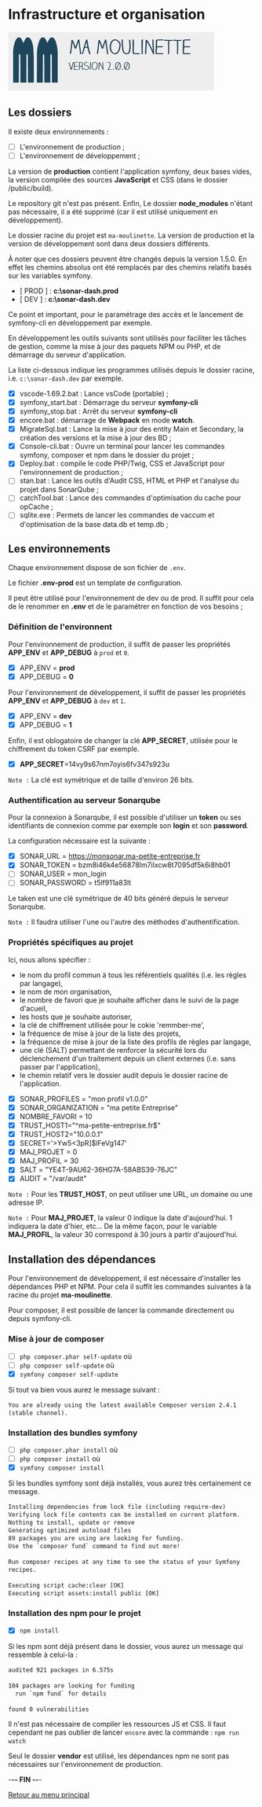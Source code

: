 # Infrastructure et organisation

![Ma-Moulinette](/documentation/ressources/home-000.jpg)

## Les dossiers

Il existe deux environnements :

- [ ] L'environnement de production ;
- [ ] L'environnement de développement ;

La version de **production** contient l'application symfony, deux bases vides, la version compilée des sources **JavaScript** et CSS (dans le dossier /public/build).

Le repository git n'est pas présent. Enfin, Le dossier **node_modules** n'étant pas nécessaire, il a été supprimé (car il est utilisé uniquement en développement).

Le dossier racine du projet est `ma-moulinette`. La version de production et la version de développement sont dans deux dossiers différents.

À noter que ces dossiers peuvent être changés depuis la version 1.5.0. En effet les chemins absolus ont été remplacés par des chemins relatifs basés sur les variables symfony.

- [ PROD ] : **c:\sonar-dash.prod**
- [ DEV ] : **c:\sonar-dash.dev**

Ce point et important, pour le paramétrage des accès et le lancement de symfony-cli en développement par exemple.

En développement les outils suivants sont utilisés pour faciliter les tâches de gestion, comme la mise à jour des paquets NPM ou PHP, et de démarrage du serveur d'application.

La liste ci-dessous indique les programmes utilisés depuis le dossier racine, i.e. `c:\sonar-dash.dev` par exemple.

- [X] vscode-1.69.2.bat : Lance vsCode (portable) ;
- [X] symfony_start.bat : Démarrage du serveur **symfony-cli**
- [X] symfony_stop.bat : Arrêt du serveur **symfony-cli**
- [X] encore.bat : démarrage de **Webpack** en mode **watch**.
- [X] MigrateSql.bat : Lance la mise à jour des entity Main et Secondary, la création des versions et la mise à jour des BD ;
- [X] Console-cli.bat : Ouvre un terminal pour lancer les commandes symfony, composer et npm dans le dossier du projet ;
- [X] Deploy.bat : compile le code PHP/Twig, CSS et JavaScript pour l'environnement de production ;
- [ ] stan.bat : Lance les outils d'Audit CSS, HTML et PHP et l'analyse du projet dans SonarQube ;
- [ ] catchTool.bat : Lance des commandes d'optimisation du cache pour opCache ;
- [ ] sqlite.exe : Permets de lancer les commandes de vaccum et d'optimisation de la base data.db et temp.db ;

## Les environnements

Chaque environnement dispose de son fichier de `.env`.

Le fichier **.env-prod** est un template de configuration.

Il peut être utilisé pour l'environnement de dev ou de prod. Il suffit pour cela de le renommer en **.env** et de le paramétrer en fonction de vos besoins ;

### Définition de l'environnent

Pour l'environnement de production, il suffit de passer les propriétés **APP_ENV** et **APP_DEBUG** à `prod` et `0`.

- [x] APP_ENV = **prod**
- [x] APP_DEBUG = **0**

Pour l'environnement de développement, il suffit de passer les propriétés **APP_ENV** et **APP_DEBUG** à `dev` et `1`.

- [x] APP_ENV = **dev**
- [x] APP_DEBUG = **1**

Enfin, il est oblogatoire de changer la clé **APP_SECRET**, utilisée pour le chiffrement du token CSRF par exemple.

- [x] **APP_SECRET**=14vy9s67nm7oyis6fv347s923u

`Note :` La clé est symétrique et de taille d'environ 26 bits.

### Authentification au serveur Sonarqube

Pour la connexion à Sonarqube, il est possible d'utiliser un **token** ou ses identifiants de connexion comme par exemple son **login** et son **password**.

La configuration nécessaire est la suivante :

- [x] SONAR_URL = <https://monsonar.ma-petite-entreprise.fr>
- [x] SONAR_TOKEN = bzm8i46k4e56878lm7ilxcw8t7095df5k6i8hb01
- [ ] SONAR_USER = mon_login
- [ ] SONAR_PASSWORD = t5lf911a83lt

Le taken est une clé symétrique de 40 bits généré depuis le serveur Sonarqube.

`Note :` Il faudra utiliser l'une ou l'autre des méthodes d'authentification.

### Propriétés spécifiques au projet

Ici, nous allons spécifier :

- le nom du profil commun à tous les référentiels qualités (i.e. les règles par langage),
- le nom de mon organisation,
- le nombre de favori que je souhaite afficher dans le suivi de la page d'acueil,
- les hosts que je souhaite autoriser,
- la clé de chiffrement utilisée pour le cokie 'remmber-me',
- la fréquence de mise à jour de la liste des projets,
- la fréquence de mise à jour de la liste des profils de règles par langage,
- une clé (SALT) permettant de renforcer la sécurité lors du déclenchement d'un traitement depuis un client externes (i.e. sans passer par l'application),
- le chemin relatif vers le dossier audit depuis le dossier racine de l'application.

- [x] SONAR_PROFILES = "mon profil v1.0.0"
- [x] SONAR_ORGANIZATION = "ma petite Entreprise"
- [x] NOMBRE_FAVORI = 10
- [x] TRUST_HOST1="^ma-petite-entreprise\.fr$"
- [x] TRUST_HOST2="10.0.0.1"
- [x] SECRET='>Yw5<3pR]$lFeVg147'
- [x] MAJ_PROJET = 0
- [x] MAJ_PROFIL = 30
- [x] SALT = "YE4T-9AU62-36HG7A-58ABS39-76JC"
- [x] AUDIT = "/var/audit"

`Note :` Pour les **TRUST_HOST**, on peut utiliser une URL, un domaine ou une adresse IP.

`Note :` Pour **MAJ_PROJET**, la valeur 0 indique la date d'aujourd'hui. 1 indiquera la date d'hier, etc... De la même façon, pour le variable **MAJ_PROFIL**, la valeur 30 correspond à 30 jours à partir d'aujourd'hui.

## Installation des dépendances

Pour l'environnement de développement, il est nécessaire d'installer les dépendances PHP et NPM. Pour cela il suffit les commandes suivantes à la racine du projet **ma-moulinette**.

Pour composer, il est possible de lancer la commande directement ou depuis symfony-cli.

### Mise à jour de composer

- [ ] `php composer.phar self-update` où
- [ ] `php composer self-update` où
- [x] `symfony composer self-update`

Si tout va bien vous aurez le message suivant :

```plaintext
You are already using the latest available Composer version 2.4.1 (stable channel).
```

### Installation des bundles symfony

- [ ] `php composer.phar install` où
- [ ] `php composer install` où
- [X] `symfony composer install`

Si les bundles symfony sont déjà installés, vous aurez très certainement ce message.

```plaintext
Installing dependencies from lock file (including require-dev)
Verifying lock file contents can be installed on current platform.
Nothing to install, update or remove
Generating optimized autoload files
89 packages you are using are looking for funding.
Use the `composer fund` command to find out more!

Run composer recipes at any time to see the status of your Symfony recipes.

Executing script cache:clear [OK]
Executing script assets:install public [OK]
```

### Installation des npm pour le projet

- [x] `npm install`

Si les npm sont déjà présent dans le dossier, vous aurez un message qui ressemble à celui-la :

```plaintext
audited 921 packages in 6.575s

104 packages are looking for funding
  run `npm fund` for details

found 0 vulnerabilities
```

Il n'est pas nécessaire de compiler les ressources JS et CSS. Il faut cependant ne pas oublier de lancer `encore` avec la commande : `npm run watch`

Seul le dossier **vendor** est utilisé, les dépendances npm ne sont pas nécessaires sur l'environnement de production.

-**-- FIN --**-

[Retour au menu principal](/README.md)
